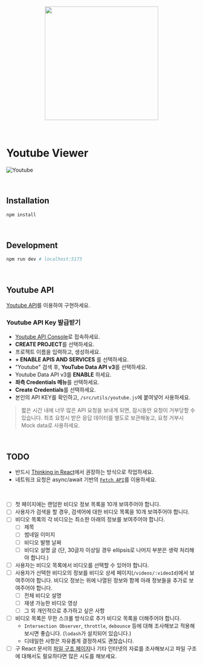 <br>

<p align="center">
  <img src="/src/assets/vaco.png"  width="300">
</p>

<br>

# Youtube Viewer

![Youtube](/youtube.jpg)

<br>

## Installation

```sh
npm install
```

<br>

## Development

```sh
npm run dev # localhost:5173
```

<br>

## Youtube API

[Youtube API](https://developers.google.com/youtube/v3/docs/search/list?hl=ko)를 이용하여 구현하세요.

### Youtube API Key 발급받기

- [Youtube API Console](https://console.developers.google.com/)로 접속하세요.
- **CREATE PROJECT**를 선택하세요.
- 프로젝트 이름을 입력하고, 생성하세요.
- **+ ENABLE APIS AND SERVICES** 를 선택하세요.
- "Youtube" 검색 후, **YouTube Data API v3**를 선택하세요.
- Youtube Data API v3를 **ENABLE** 하세요.
- **좌측 Credentials 메뉴**를 선택하세요.
- **Create Credentials**를 선택하세요.
- 본인의 API KEY를 확인하고, `/src/utils/youtube.js`에 붙여넣어 사용하세요.

> 짧은 시간 내에 너무 많은 API 요청을 보내게 되면, 잠시동안 요청이 거부당할 수 있습니다. 최초 요청시 받은 응답 데이터를 별도로 보관해놓고, 요청 거부시 Mock data로 사용하세요.

<br>

## TODO

- 반드시 [Thinking in React](https://ko.react.dev/learn/thinking-in-react)에서 권장하는 방식으로 작업하세요.
- 네트워크 요청은 async/await 기반의 [`Fetch API`](https://developer.mozilla.org/ko/docs/Web/API/Fetch_API)를 이용하세요.

<br>

- [ ] 첫 페이지에는 랜덤한 비디오 정보 목록을 10개 보여주어야 합니다.
- [ ] 사용자가 검색을 할 경우, 검색어에 대한 비디오 목록을 10개 보여주어야 합니다.
- [ ] 비디오 목록의 각 비디오는 최소한 아래의 정보를 보여주어야 합니다.
  - [ ] 제목
  - [ ] 썸네일 이미지
  - [ ] 비디오 발행 날짜
  - [ ] 비디오 설명 글 (단, 30글자 이상일 경우 ellipsis로 나머지 부분은 생략 처리해야 합니다.)
- [ ] 사용자는 비디오 목록에서 비디오를 선택할 수 있어야 합니다.
- [ ] 사용자가 선택한 비디오의 정보를 비디오 상세 페이지(`/videos/:videoId`)에서 보여주어야 합니다. 비디오 정보는 위에 나열된 정보와 함께 아래 정보들을 추가로 보여주어야 합니다.
  - [ ] 전체 비디오 설명
  - [ ] 재생 가능한 비디오 영상
  - [ ] 그 외 개인적으로 추가하고 싶은 사항
- [ ] 비디오 목록은 무한 스크롤 방식으로 추가 비디오 목록을 더해주어야 합니다.
  - `Intersection Observer`, `throttle`, `debounce` 등에 대해 조사해보고 적용해보시면 좋습니다. (`lodash`가 설치되어 있습니다.)
  - 디테일한 사항은 자유롭게 결정하셔도 괜찮습니다.
- [ ] 구 React 문서의 [파일 구조 페이지](https://ko.legacy.reactjs.org/docs/faq-structure.html)나 기타 인터넷의 자료를 조사해보시고 파일 구조에 대해서도 필요하다면 많은 시도를 해보세요.
